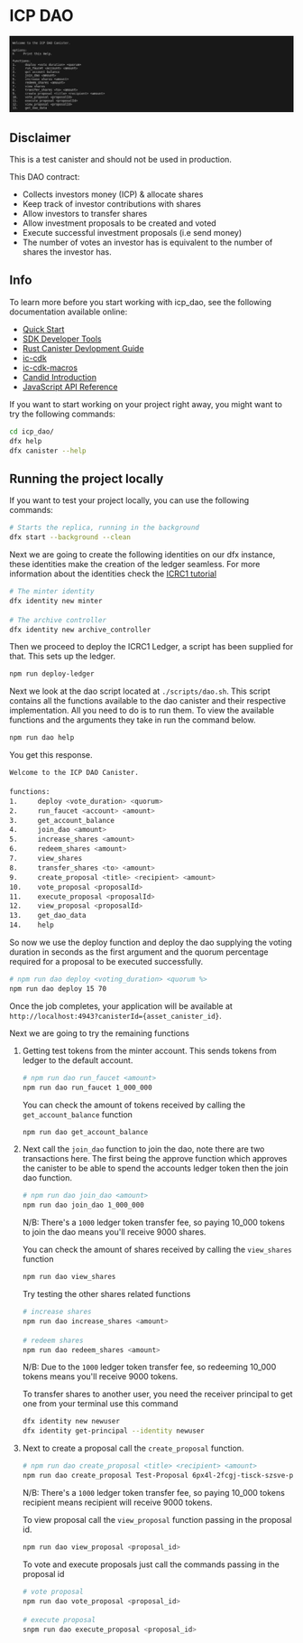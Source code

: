 # ICP DAO

![img](./assets/img/dao.png)

## Disclaimer

This is a test canister and should not be used in production.

This DAO contract:

- Collects investors money (ICP) & allocate shares
- Keep track of investor contributions with shares
- Allow investors to transfer shares
- Allow investment proposals to be created and voted
- Execute successful investment proposals (i.e send money)
- The number of votes an investor has is equivalent to the number of shares the investor has.

## Info

To learn more before you start working with icp_dao, see the following documentation available online:

- [Quick Start](https://internetcomputer.org/docs/quickstart/quickstart-intro)
- [SDK Developer Tools](https://internetcomputer.org/docs/developers-guide/sdk-guide)
- [Rust Canister Devlopment Guide](https://internetcomputer.org/docs/rust-guide/rust-intro)
- [ic-cdk](https://docs.rs/ic-cdk)
- [ic-cdk-macros](https://docs.rs/ic-cdk-macros)
- [Candid Introduction](https://internetcomputer.org/docs/candid-guide/candid-intro)
- [JavaScript API Reference](https://erxue-5aaaa-aaaab-qaagq-cai.raw.icp0.io)

If you want to start working on your project right away, you might want to try the following commands:

```bash
cd icp_dao/
dfx help
dfx canister --help
```

## Running the project locally

If you want to test your project locally, you can use the following commands:

```bash
# Starts the replica, running in the background
dfx start --background --clean
```

Next we are going to create the following identities on our dfx instance, these identities make the creation of the ledger seamless. For more information about the identities check the [ICRC1 tutorial](https://internetcomputer.org/docs/current/developer-docs/integrations/icrc-1/icrc1-ledger-setup)

```bash
# The minter identity
dfx identity new minter

# The archive controller
dfx identity new archive_controller
```

Then we proceed to deploy the ICRC1 Ledger, a script has been supplied for that. This sets up the ledger.

```bash
npm run deploy-ledger
```

Next we look at the dao script located at `./scripts/dao.sh`. This script contains all the functions available to the dao canister and their respective implementation. All you need to do is to run them. To view the available functions and the arguments they take in run the command below.

```bash
npm run dao help
```

You get this response.

```bash
Welcome to the ICP DAO Canister.

functions:
1.     deploy <vote_duration> <quorum>
2.     run_faucet <account> <amount>
3.     get_account_balance
4.     join_dao <amount>
5.     increase_shares <amount>
6.     redeem_shares <amount>
7.     view_shares
8.     transfer_shares <to> <amount>
9.     create_proposal <title> <recipient> <amount>
10.    vote_proposal <proposalId>
11.    execute_proposal <proposalId>
12.    view_proposal <proposalId>
13.    get_dao_data
14.    help
```

So now we use the deploy function and deploy the dao supplying the voting duration in seconds as the first argument and the quorum percentage required for a proposal to be executed successfully.

```bash
# npm run dao deploy <voting_duration> <quorum %>
npm run dao deploy 15 70
```

Once the job completes, your application will be available at `http://localhost:4943?canisterId={asset_canister_id}`.

Next we are going to try the remaining functions

1. Getting test tokens from the minter account. This sends tokens from ledger to the default account.

    ```bash
    # npm run dao run_faucet <amount> 
    npm run dao run_faucet 1_000_000
    ```

    You can check the amount of tokens received by calling the `get_account_balance` function

    ```bash
    npm run dao get_account_balance 
    ```

2. Next call the `join_dao` function to join the dao, note there are two transactions here. The first being the approve function which approves the canister to be able to spend the accounts ledger token then the join dao function.

    ```bash
    # npm run dao join_dao <amount> 
    npm run dao join_dao 1_000_000
    ```

    N/B: There's a `1000` ledger token transfer fee, so paying 10_000 tokens to join the dao  means you'll receive 9000 shares.

    You can check the amount of shares received by calling the `view_shares` function

    ```bash
    npm run dao view_shares 
    ```

    Try testing the other shares related functions

    ```bash
    # increase shares
    npm run dao increase_shares <amount>

    # redeem shares
    npm run dao redeem_shares <amount>
    ```

    N/B: Due to the  `1000` ledger token transfer fee, so redeeming 10_000 tokens means you'll receive 9000 tokens.

    To transfer shares to another user, you need the receiver principal to get one from your terminal use this command

    ```bash
    dfx identity new newuser
    dfx identity get-principal --identity newuser
    ```

3. Next to create a proposal call the `create_proposal` function.

    ```bash
    # npm run dao create_proposal <title> <recipient> <amount> 
    npm run dao create_proposal Test-Proposal 6px4l-2fcgj-tisck-szsve-pz37t-nm57a-mm2zp-sa5uq-h4rhj-vqtn4-2qe 10_000
    ```

    N/B: There's a `1000` ledger token transfer fee, so paying 10_000 tokens recipient means recipient will receive 9000 tokens.

    To view proposal call the  `view_proposal` function passing in the proposal id.

    ```bash
    npm run dao view_proposal <proposal_id>
    ```

    To vote and execute proposals just call the commands passing in the proposal id

    ```bash
    # vote proposal
    npm run dao vote_proposal <proposal_id>

    # execute proposal
    snpm run dao execute_proposal <proposal_id>
    ```
